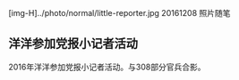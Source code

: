 ﻿[img-H]../photo/normal/little-reporter.jpg
20161208
照片随笔

## 洋洋参加党报小记者活动

2016年洋洋参加党报小记者活动。与308部分官兵合影。

